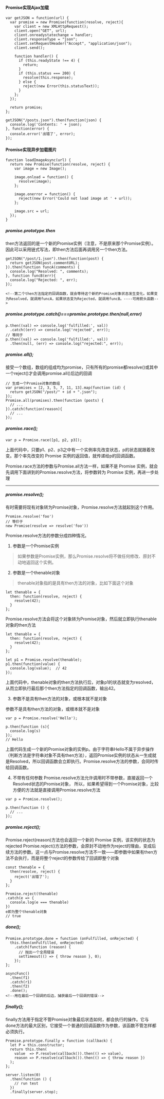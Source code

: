 #### Promise实现Ajax加载
```
var getJSON = function(url) {
  var promise = new Promise(function(resolve, reject){
    var client = new XMLHttpRequest();
    client.open("GET", url);
    client.onreadystatechange = handler;
    client.responseType = "json";
    client.setRequestHeader("Accept", "application/json");
    client.send();

    function handler() {
      if (this.readyState !== 4) {
        return;
      }
      if (this.status === 200) {
        resolve(this.response);
      } else {
        reject(new Error(this.statusText));
      }
    };
  });

  return promise;
};

getJSON("/posts.json").then(function(json) {
  console.log('Contents: ' + json);
}, function(error) {
  console.error('出错了', error);
});

```
#### Promise实现异步加载图片
```
function loadImageAsync(url) {
  return new Promise(function(resolve, reject) {
    var image = new Image();

    image.onload = function() {
      resolve(image);
    };

    image.onerror = function() {
      reject(new Error('Could not load image at ' + url));
    };

    image.src = url;
  });
}

```
##### promise.prototype.then

then方法返回的是一个新的Promise实例（注意，不是原来那个Promise实例）。因此可以采用链式写法，即then方法后面再调用另一个then方法。

```
getJSON("/post/1.json").then(function(post) {
  return getJSON(post.commentURL);
}).then(function funcA(comments) {
  console.log("Resolved: ", comments);
}, function funcB(err){
  console.log("Rejected: ", err);
});

<!--第二个then方法指定的回调函数，就会等待这个新的Promise对象状态发生变化。如果变为Resolved，就调用funcA，如果状态变为Rejected，就调用funcB。----可用箭头函数-->
```


##### promise.prototype.catch()===promise.prototype.then(null,error)
```
p.then((val) => console.log('fulfilled:', val))
  .catch((err) => console.log('rejected', err));
// 等同于
p.then((val) => console.log('fulfilled:', val))
  .then(null, (err) => console.log("rejected:", err));
```

##### promise.all();
接受一个数组，数组的组成均为promise，只有所有的promise都resolve()或其中一个reject()才会调用promise.all()后边的回调

```
// 生成一个Promise对象的数组
var promises = [2, 3, 5, 7, 11, 13].map(function (id) {
  return getJSON("/post/" + id + ".json");
});
Promise.all(promises).then(function (posts) {
  // ...
}).catch(function(reason){
  // ...
});

```

##### promise.race();

`var p = Promise.race([p1, p2, p3]);`

上面代码中，只要p1、p2、p3之中有一个实例率先改变状态，p的状态就跟着改变。那个率先改变的 Promise 实例的返回值，就传递给p的回调函数。

Promise.race方法的参数与Promise.all方法一样，如果不是 Promise 实例，就会先调用下面讲到的Promise.resolve方法，将参数转为 Promise 实例，再进一步处理

---
##### promise.resolve();
有时需要将现有对象转为Promise对象，Promise.resolve方法就起到这个作用。

```
Promise.resolve('foo')
// 等价于
new Promise(resolve => resolve('foo'))
```

Promise.resolve方法的参数分成四种情况。
1. 参数是一个Promise实例
> 如果参数是Promise实例，那么Promise.resolve将不做任何修改、原封不动地返回这个实例。

2. 参数是一个thenable对象
> thenable对象指的是具有then方法的对象，比如下面这个对象

```
let thenable = {
  then: function(resolve, reject) {
    resolve(42);
  }
};

```
Promise.resolve方法会将这个对象转为Promise对象，然后就立即执行thenable对象的then方法

```
let thenable = {
  then: function(resolve, reject) {
    resolve(42);
  }
};

let p1 = Promise.resolve(thenable);
p1.then(function(value) {
  console.log(value);  // 42
});
```
上面代码中，thenable对象的then方法执行后，对象p1的状态就变为resolved，从而立即执行最后那个then方法指定的回调函数，输出42。

3. 参数不是具有then方法的对象，或根本就不是对象

参数不是具有then方法的对象，或根本就不是对象

```
var p = Promise.resolve('Hello');

p.then(function (s){
  console.log(s)
});
// Hello
```
上面代码生成一个新的Promise对象的实例p。由于字符串Hello不属于异步操作（判断方法是字符串对象不具有then方法），返回Promise实例的状态从一生成就是Resolved，所以回调函数会立即执行。Promise.resolve方法的参数，会同时传给回调函数。


4. 不带有任何参数
Promise.resolve方法允许调用时不带参数，直接返回一个Resolved状态的Promise对象，
所以，如果希望得到一个Promise对象，比较方便的方法就是直接调用Promise.resolve方法

```
var p = Promise.resolve();

p.then(function () {
  // ...
});
```
##### promise.reject();
Promise.reject(reason)方法也会返回一个新的 Promise 实例，该实例的状态为rejected
Promise.reject()方法的参数，会原封不动地作为reject的理由，变成后续方法的参数。这一点与Promise.resolve方法不一致——即参数中如果有then方法不会执行，而是将整个reject的参数传给了回调即整个对象

```
const thenable = {
  then(resolve, reject) {
    reject('出错了');
  }
};

Promise.reject(thenable)
.catch(e => {
  console.log(e === thenable)
})
e即为整个thenable对象
// true
```
##### done();

```
Promise.prototype.done = function (onFulfilled, onRejected) {
  this.then(onFulfilled, onRejected)
    .catch(function (reason) {
      // 抛出一个全局错误
      setTimeout(() => { throw reason }, 0);
    });
};

asyncFunc()
  .then(f1)
  .catch(r1)
  .then(f2)
  .done();
<!--用在最后一个回调的后边，捕获最后一个回调的错误-->
```
##### finally();
finally方法用于指定不管Promise对象最后状态如何，都会执行的操作。它与done方法的最大区别，它接受一个普通的回调函数作为参数，该函数不管怎样都必须执行。


```
Promise.prototype.finally = function (callback) {
  let P = this.constructor;
  return this.then(
    value  => P.resolve(callback()).then(() => value),
    reason => P.resolve(callback()).then(() => { throw reason })
  );
};

server.listen(0)
  .then(function () {
    // run test
  })
  .finally(server.stop);
```
